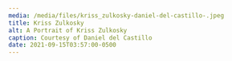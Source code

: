```yaml
---
media: /media/files/kriss_zulkosky-daniel-del-castillo-.jpeg
title: Kriss Zulkosky
alt: A Portrait of Kriss Zulkosky
caption: Courtesy of Daniel del Castillo
date: 2021-09-15T03:57:00-0500
---
```

